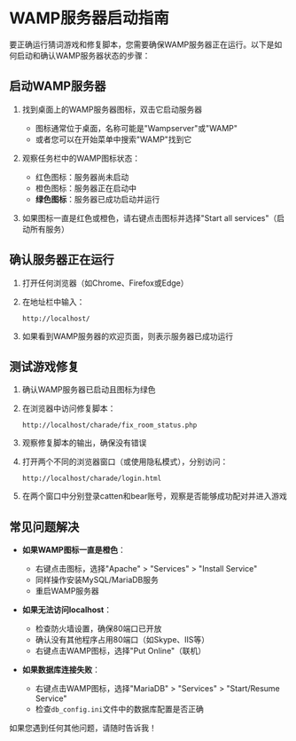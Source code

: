 # WAMP服务器启动指南

要正确运行猜词游戏和修复脚本，您需要确保WAMP服务器正在运行。以下是如何启动和确认WAMP服务器状态的步骤：

## 启动WAMP服务器

1. 找到桌面上的WAMP服务器图标，双击它启动服务器
   - 图标通常位于桌面，名称可能是"Wampserver"或"WAMP"
   - 或者您可以在开始菜单中搜索"WAMP"找到它

2. 观察任务栏中的WAMP图标状态：
   - 红色图标：服务器尚未启动
   - 橙色图标：服务器正在启动中
   - **绿色图标**：服务器已成功启动并运行

3. 如果图标一直是红色或橙色，请右键点击图标并选择"Start all services"（启动所有服务）

## 确认服务器正在运行

1. 打开任何浏览器（如Chrome、Firefox或Edge）

2. 在地址栏中输入：
   ```
   http://localhost/
   ```

3. 如果看到WAMP服务器的欢迎页面，则表示服务器已成功运行

## 测试游戏修复

1. 确认WAMP服务器已启动且图标为绿色

2. 在浏览器中访问修复脚本：
   ```
   http://localhost/charade/fix_room_status.php
   ```

3. 观察修复脚本的输出，确保没有错误

4. 打开两个不同的浏览器窗口（或使用隐私模式），分别访问：
   ```
   http://localhost/charade/login.html
   ```

5. 在两个窗口中分别登录catten和bear账号，观察是否能够成功配对并进入游戏

## 常见问题解决

- **如果WAMP图标一直是橙色**：
  - 右键点击图标，选择"Apache" > "Services" > "Install Service"
  - 同样操作安装MySQL/MariaDB服务
  - 重启WAMP服务器

- **如果无法访问localhost**：
  - 检查防火墙设置，确保80端口已开放
  - 确认没有其他程序占用80端口（如Skype、IIS等）
  - 右键点击WAMP图标，选择"Put Online"（联机）

- **如果数据库连接失败**：
  - 右键点击WAMP图标，选择"MariaDB" > "Services" > "Start/Resume Service"
  - 检查`db_config.ini`文件中的数据库配置是否正确

如果您遇到任何其他问题，请随时告诉我！